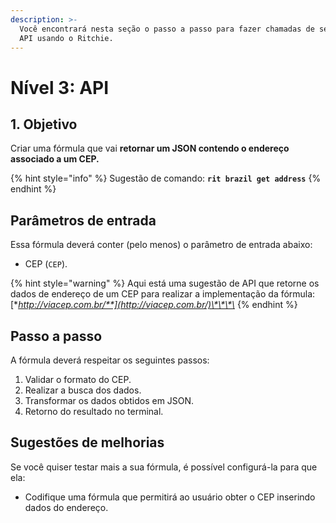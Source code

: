 ```yaml
---
description: >-
  Você encontrará nesta seção o passo a passo para fazer chamadas de serviços
  API usando o Ritchie.
---
```


# Nível 3: API

## 1. Objetivo

Criar uma fórmula que vai **retornar um JSON contendo o endereço associado a um CEP.**

{% hint style="info" %}
Sugestão de comando: **`rit brazil get address`**
{% endhint %}

## Parâmetros de entrada

Essa fórmula deverá conter \(pelo menos\) o parâmetro de entrada abaixo:

* CEP \(`CEP`\).

{% hint style="warning" %}
Aqui está uma sugestão de API que retorne os dados de endereço de um CEP para realizar a implementação da fórmula: [**http://viacep.com.br/**](http://viacep.com.br/)\*\*\*\*
{% endhint %}

## Passo a passo

A fórmula deverá respeitar os seguintes passos:

1. Validar o formato do CEP. 
2. Realizar a busca dos dados. 
3. Transformar os dados obtidos em JSON. 
4. Retorno do resultado no terminal.

## Sugestões de melhorias

Se você quiser testar mais a sua fórmula, é possível configurá-la para que ela:

* Codifique uma fórmula que permitirá ao usuário obter o CEP inserindo dados do endereço.


